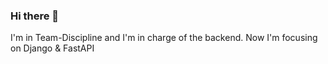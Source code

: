 ### Hi there 👋

I'm in Team-Discipline and I'm in charge of the backend.
Now I'm focusing on Django & FastAPI

